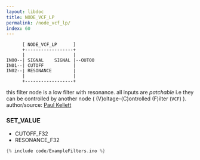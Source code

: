 ```yaml
---
layout: libdoc
title: NODE_VCF_LP
permalink: /node_vcf_lp/
index: 60
---
```


          [ NODE_VCF_LP      ]       
          +------------------+       
          |                  |       
    IN00--| SIGNAL    SIGNAL |--OUT00
    IN01--| CUTOFF           |       
    IN02--| RESONANCE        |       
          |                  |       
          +------------------+       

this filter node is a low filter with resonance. all inputs are *patchable* i.e they can be controlled by another node ( (V)oltage-(C)ontrolled (F)ilter (`VCF`) ). author/source: [Paul Kellett](http://www.musicdsp.org/archive.php?classid=3#259)

### SET_VALUE

- CUTOFF_F32
- RESONANCE_F32


```c
{% include code/ExampleFilters.ino %}
```

